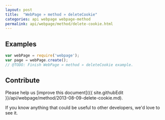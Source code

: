 ```yaml
---
layout: post
title:  "WebPage » method » deleteCookie"
categories: api webpage webpage-method
permalink: api/webpage/method/delete-cookie.html
---
```


## Examples

```javascript
var webPage = require('webpage');
var page = webPage.create();
// @TODO: Finish WebPage » method » deleteCookie example.
```

## Contribute

Please help us [improve this document]({{ site.githubEdit }}/api/webpage/method/2013-08-09-delete-cookie.md).

If you know anything that could be useful to other developers, we'd love to see it.



